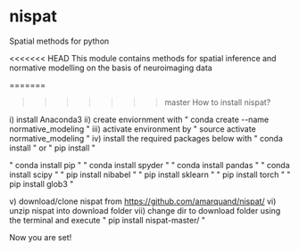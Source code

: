 # nispat
Spatial methods for python

<<<<<<< HEAD
This module contains methods for spatial inference and normative modelling on the basis of neuroimaging data

=======
>>>>>>> master
How to install nispat?

i) install Anaconda3 ii) create enviornment with " conda create --name normative_modeling " iii) activate environment by " source activate normative_modeling " iv) install the required packages below with " conda install " or " pip install "

" conda install pip " " conda install spyder " " conda install pandas " " conda install scipy " " pip install nibabel " " pip install sklearn " " pip install torch " " pip install glob3 "

v) download/clone nispat from https://github.com/amarquand/nispat/ vi) unzip nispat into download folder vii) change dir to download folder using the terminal and execute " pip install nispat-master/ "

Now you are set!
